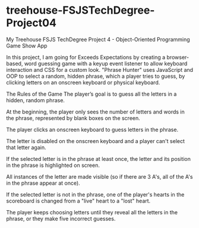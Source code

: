 # treehouse-FSJSTechDegree-Project04

My Treehouse FSJS TechDegree Project 4 - Object-Oriented Programming Game Show App

In this project, I am going for Exceeds Expectations by creating a browser-based, word guessing game with a keyup event listener to allow keyboard interaction and CSS for a custom look. "Phrase Hunter" uses JavaScript and OOP to select a random, hidden phrase, which a player tries to guess, by clicking letters on an onscreen keyboard or physical keyboard.

The Rules of the Game
The player’s goal is to guess all the letters in a hidden, random phrase.

At the beginning, the player only sees the number of letters and words in the phrase, represented by blank boxes on the screen.

The player clicks an onscreen keyboard to guess letters in the phrase.

The letter is disabled on the onscreen keyboard and a player can't select that letter again.

If the selected letter is in the phrase at least once, the letter and its position in the phrase is highlighted on screen.

All instances of the letter are made visible (so if there are 3 A's, all of the A's
in the phrase appear at once).

If the selected letter is not in the phrase, one of the player's hearts in the scoreboard is changed from a "live" heart to a "lost" heart.

The player keeps choosing letters until they reveal all the letters in the phrase, or they make five incorrect guesses.
